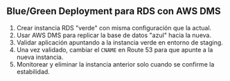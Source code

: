 ## Blue/Green Deployment para RDS con AWS DMS

1. Crear instancia RDS "verde" con misma configuración que la actual.
2. Usar AWS DMS para replicar la base de datos "azul" hacia la nueva.
3. Validar aplicación apuntando a la instancia verde en entorno de staging.
4. Una vez validado, cambiar el `CNAME` en Route 53 para que apunte a la nueva instancia.
5. Monitorear y eliminar la instancia anterior solo cuando se confirme la estabilidad.
